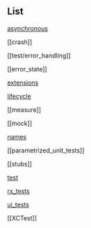 ## List

[asynchronous](asynchronous.md)

[[crash]]

[[test/error_handling]]

[[error_state]]

[extensions](ios/test/extensions.md)

[lifecycle](ios/test/lifecycle.md)

[[measure]]

[[mock]]

[names](names.md)

[[parametrized_unit_tests]]

[[stubs]]

[test](test.md)

[rx_tests](rx_tests.md)

[ui_tests](ui_tests.md)

[[XCTest]]
